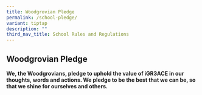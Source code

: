 ```yaml
---
title: Woodgrovian Pledge
permalink: /school-pledge/
variant: tiptap
description: ""
third_nav_title: School Rules and Regulations
---
```

<h2><strong>Woodgrovian Pledge</strong></h2>
<p><strong>We, the Woodgrovians, pledge to uphold the value of iGR3ACE in our thoughts, words and actions. We pledge to be the best that we can be, so that we shine for ourselves and others.</strong>
</p>
<p></p>
